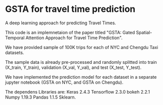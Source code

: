 # GSTA for travel time prediction
A deep learning approach for predicting Travel Times.

This code is an implemnetaion of the paper titled "GSTA: Gated Spatial-Temporal Attention Approach for Travel Time Prediction".

We have provided sample of 100K trips for each of NYC and Chengdu Taxi datasets.

The sample data is already pre-processed and randomly splitted into train (X_train, Y_train), validation (X_val, Y_val), and test (X_test, Y_test).

We have implemented the prediction model for each dataset in a separate jupyter notebook (GSTA on NYC, and GSTA on Chengdu).

The dependens Libraries are:
Keras 2.4.3 
Tensorflow 2.3.0
bokeh 2.2.1
Numpy 1.19.3
Pandas 1.1.5
Sklearn.
